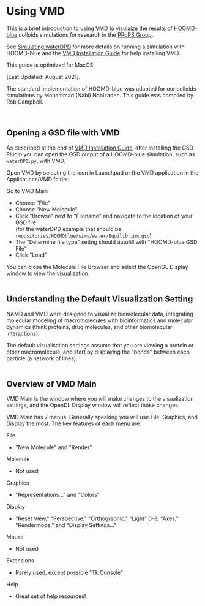 # Using VMD

This is a brief introduction to using [VMD] to visulaize the results of [HOOMD-blue] colloids simulations for research in the [PRoPS Group].

See [Simulating waterDPD](https://github.com/rob10campbell/PRoPS-colloids_setup/blob/main/03-Simulating-waterDPD.md) for more details on running a simulation with HOOMD-blue and the [VMD Installation Guide](https://github.com/rob10campbell/PRoPS-colloids_setup/blob/main/04-VMD-Install-Guide.md) for help installing VMD.

This guide is optimized for MacOS.

[Last Updated: August 2021].

The standard implementation of HOOMD-blue was adapted for our colloids simulations by Mohammad (Nabi) Nabizadeh. This guide was compiled by Rob Campbell.

[VMD]: https://www.ks.uiuc.edu/Research/vmd/
[HOOMD-blue]: http://glotzerlab.engin.umich.edu/hoomd-blue/
[PRoPS Group]: https://web.northeastern.edu/complexfluids/
<br>

## Opening a GSD file with VMD

As described at the end of [VMD Installation Guide](https://github.com/rob10campbell/PRoPS-colloids_setup/blob/main/04-VMD-Install-Guide.md), after installing the GSD Plugin you can open the GSD output of a HOOMD-blue simulation, such as `waterDPD.py`, with VMD.

Open VMD by selecting the icon in Launchpad or the VMD application in the Applications/VMD folder.

Go to VMD Main
* Choose "File"
* Choose "New Molecule"
* Click "Browse" next to "Filename" and navigate to the location of your GSD file<br>
(for the waterDPD example that should be `repositories/HOOMDblue/sims/water/Equilibrium.gsd`)
* The "Determine file type" settng should autofill with "HOOMD-blue GSD File"
* Click "Load"

You can close the Molecule File Browser and select the OpenGL Display window to view the visualization.
<br>
<br>
## Understanding the Default Visualization Setting

NAMD and VMD were designed to visualize biomolecular data, integrating molecular modeling of macromolecules with bioinformatics and molecular dynamics (think proteins, drug molecules, and other biomolecular interactions). 

The default vizualisation settings assume that you are viewing a protein or other macromolecule, and start by displaying the "bonds" between each particle (a network of lines).
<br>
<br>
## Overview of VMD Main

VMD Main is the window where you will make changes to the visualization settings, and the OpenDL Display window will reflect those changes.

VMD Main has 7 menus. Generally speaking you will use File, Graphics, and Display the most. The key features of each menu are:

File
* "New Molecule" and "Render"

Molecule
* Not used

Graphics
* "Representations..." and "Colors"

Display
* "Reset View," "Perspective," "Orthographic," "Light" 0-3, "Axes," "Rendermode," and "Display Settings..."

Mouse
* Not used

Extensions
* Rarely used, except possible "Tk Console"

Help
* Great set of help resources!
<br>

## 


